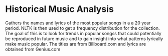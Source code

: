 # Historical Music Analysis
Gathers the names and lyrics of the most popular songs in a a 20 year period. NLTK is then used to get a frequency distribution for the collection. The goal of this is to look for trends in popular songss that could potentially be reproduced in future music and to gain insight into what patterns lyrically make music popular. The titles are from Billboard.com and lyrics are obtained from Genius.com
